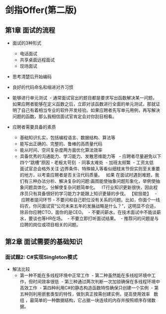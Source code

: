 # 剑指Offer(第二版)

## 第1章 面试的流程

- 面试的3种形式
  - 电话面试
  - 共享桌面远程面试
  - 现场面试

- 思考清楚后开始编码
- 良好的代码命名和缩进对齐习惯
- 能够进行单元测试
  - 通常面试官出的题目都是要求写出函数解决某一问题，如果应聘者能够在定义函数之后，立即对该函数进行全面的单元测试，那就证明了自己有着相当专业的软件开发经验。如果应聘者先写单元用例，再写解决问题的函数，那么我相信面试官肯定会对你刮目相看。
  
- 应聘者需要具备的素质
  - 基础知识扎实，包括编程语言、数据结构、算法等
  - 能写出正确的、完整的、鲁棒的高质量代码
  - 能从时间、空间复杂度两方面优化算法效率
  - 具备优秀的沟通能力、学习能力、发散思维能力等
 
- 应聘者尽量避免以下四个“跳槽”原因
  - 老板太苛刻
  - 同事太难处
  - 加班太频繁
  - 工资太低
 
面试官总会格外关注 边界条件、特殊输入等看似细枝末节但实则至关重要的地方，以考查应聘者是否关注代码质量。
 
如果 在面试时遇到难题，我们有三种办法分析、解决复杂的问题:画图能使抽象问题形象化，举例使抽象问题具体化，分解使复杂问题简单化。
 
IT行业知识更新很快，因此程序员只有具备很好的学习能力才能跟上知识更替的步伐。 【软技能】
 
- 应聘者提问环节
  - 不要问和自己职位没有关系的问题。比如，你面个一线码农，你问面试官“公司未来五年的发展战略是什么？”，这明显不合适，除非你应聘CTO，面你的是CEO。
  - 不要问薪水。在技术面试中不能谈薪水，要谈也等HR在场。
  - 不要立即打听面试结果。
  - 推荐问的问题是与应聘的岗位或项目相关的问题。

## 第2章 面试需要的基础知识

### 面试题2: C#实现Singleton模式

- 解法比较
  - 第一种不能在多线程环境中正常工作
  - 第二种虽然能在多线程环境中工作，但时间效率很低
  - 第三种通过两次判断一次加锁确保在多线程环境中高效工作
  - 第四种利用C#的静态构造函数特性确保只创建一个实例
  - 第五种则利用嵌套类型的特性，做到真正按需创建实例，提高使用效率
 
数组 ，最简单的一种数据结构，它占据一块连续的内存并按照顺序存储数据。
